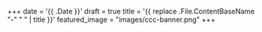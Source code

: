 +++
date = '{{ .Date }}'
draft = true
title = '{{ replace .File.ContentBaseName "-" " " | title }}'
featured_image = "images/ccc-banner.png"
+++
